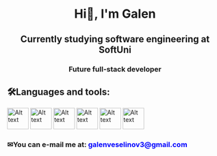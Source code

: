 <p>
<h1 align = "center">Hi👋, I'm Galen</h1>
<h2 align = "center">Currently studying software engineering at SoftUni</h2>
<h3 align = "center">Future full-stack developer</h3>
</p>
<h2>🛠Languages and tools:</h2>
<p>
<img src="https://www.vikingsoftware.com/wp-content/uploads/2024/02/C.png" alt="Alt text" width = "50" height ="50"/>
<img src="https://www.pragimtech.com/wp-content/uploads/2019/04/aspnet.png" alt="Alt text" width = "50" height ="50"/>
<img src="https://www.freeiconspng.com/thumbs/html5-icon/html5-icon-1.png" alt="Alt text" width = "50" height ="50"/>
<img src="https://cdn-icons-png.flaticon.com/512/732/732190.png" alt="Alt text" width = "50" height ="50"/>
<img src="https://upload.wikimedia.org/wikipedia/commons/b/b2/Bootstrap_logo.svg" alt="Alt text" width = "50" height ="50"/>
<img src="https://www.vikingsoftware.com/wp-content/uploads/2024/02/C.png" alt="Alt text" width = "50" height ="50"/>
</p>
<p>
  <h3>✉You can e-mail me at: <a href="mailto:galenveselinov3@gmail.com" style="color: blue; text-decoration: none; font-weight: bold;">
  galenveselinov3@gmail.com
</a></h3>
</p>
